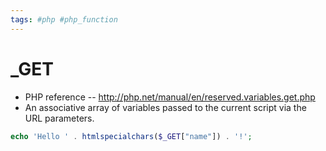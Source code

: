 ```yaml
---
tags: #php #php_function
---
```


# _GET
- PHP reference -- http://php.net/manual/en/reserved.variables.get.php
- An associative array of variables passed to the current script via the URL parameters.

```php
echo 'Hello ' . htmlspecialchars($_GET["name"]) . '!';
```